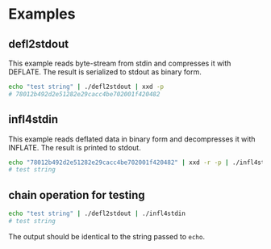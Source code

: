 # Examples

## defl2stdout
This example reads byte-stream from stdin and compresses it with DEFLATE. The result is serialized to stdout as binary form.
``` sh
echo "test string" | ./defl2stdout | xxd -p
# 78012b492d2e51282e29cacc4be702001f420482
```

## infl4stdin
This example reads deflated data in binary form and decompresses it with INFLATE. The result is printed to stdout.
``` sh
echo "78012b492d2e51282e29cacc4be702001f420482" | xxd -r -p | ./infl4stdin
# test string
```

## chain operation for testing
``` sh
echo "test string" | ./defl2stdout | ./infl4stdin
# test string
```
The output should be identical to the string passed to `echo`.
